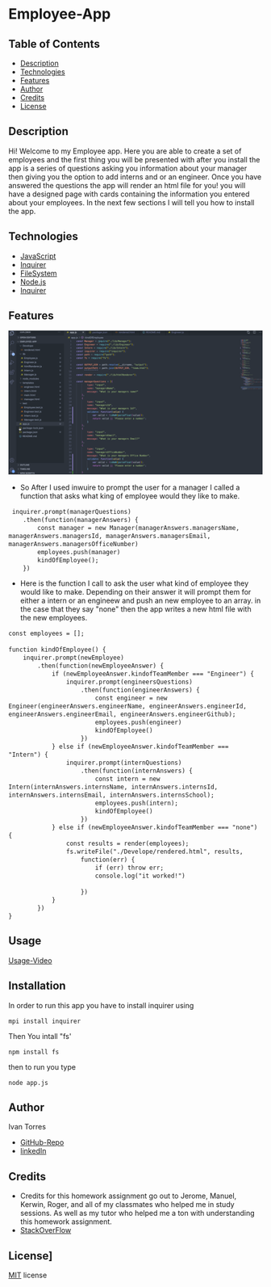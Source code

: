 # Employee-App


## Table of Contents
* [Description](#Description)
* [Technologies](#Technologies)
* [Features](#Features)
* [Author](#Author)
* [Credits](#Credits)
* [License](#License)

## Description 
Hi! Welcome to my Employee app. Here you are able to create a set of employees and the first thing you will be presented with after you install the app is a series of questions asking you information about your manager then giving you the option to add interns and or an engineer. Once you have answered the questions the app will render an html file for you! you will have a designed page with cards containing the information you entered about your employees. In the next few sections I will tell you how to install the app. 


## Technologies
* [JavaScript](https://www.w3schools.com/js/)
* [Inquirer](https://www.npmjs.com/package/inquirer)
* [FileSystem](https://nodejs.dev/learn/the-nodejs-fs-module)
* [Node.js](https://nodejs.org/en/)
* [Inquirer](https://www.npmjs.com/package/inquirer)


## Features
![Employee-gif](./assets/Employee-app-gif.gif2.gif)

* So After I used inwuire to prompt the user for a manager I called a function that asks what king of employee would they like to make. 
```
 inquirer.prompt(managerQuestions)
    .then(function(managerAnswers) {
        const manager = new Manager(managerAnswers.managersName, managerAnswers.managersId, managerAnswers.managersEmail, managerAnswers.managersOfficeNumber)
        employees.push(manager)
        kindOfEmployee();
    })
  ```


* Here is the function I call to ask the user what kind of employee they would like to make. Depending on their answer it will prompt them for either a intern or an engineew and push an new employee to an array. in the case that they say "none" then the app writes a new html file with the new employees.

```
const employees = [];

function kindOfEmployee() {
    inquirer.prompt(newEmployee)
        .then(function(newEmployeeAnswer) {
            if (newEmployeeAnswer.kindofTeamMember === "Engineer") {
                inquirer.prompt(engineersQuestions)
                    .then(function(engineerAnswers) {
                        const engineer = new Engineer(engineerAnswers.engineerName, engineerAnswers.engineerId, engineerAnswers.engineerEmail, engineerAnswers.engineerGithub);
                        employees.push(engineer)
                        kindOfEmployee()
                    })
            } else if (newEmployeeAnswer.kindofTeamMember === "Intern") {
                inquirer.prompt(internQuestions)
                    .then(function(internAnswers) {
                        const intern = new Intern(internAnswers.internsName, internAnswers.internsId, internAnswers.internsEmail, internAnswers.internsSchool);
                        employees.push(intern);
                        kindOfEmployee()
                    })
            } else if (newEmployeeAnswer.kindofTeamMember === "none") {
                const results = render(employees);
                fs.writeFile("./Develope/rendered.html", results,
                    function(err) {
                        if (err) throw err;
                        console.log("it worked!")

                    })
            }
        })
}
```



## Usage
[Usage-Video](https://drive.google.com/file/d/1LGy1IfXMMrCYD3GC1WQpJG-t-X_o8UCy/view)


## Installation
In order to run this app you have to install inquirer using 
```
mpi install inquirer
```
Then You intall "fs'

```
npm install fs
```

then to run you type 
```
node app.js
```

## Author
Ivan Torres
* [GitHub-Repo](https://github.com/IvanTorresMia/READme-project-Ivan)
* [linkedIn](www.linkedin.com/in/ivan-torres-0828931b2)

## Credits
* Credits for this homework assignment go out to Jerome, Manuel, Kerwin, Roger, and all of my classmates who helped me in study sessions. As well as my tutor who helped me a ton with understanding this homework assignment. 
* [StackOverFlow](https://stackoverflow.com/)




## License]
[MIT](https://choosealicense.com/licenses/mit/#) license 